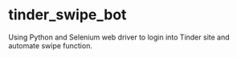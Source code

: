 # tinder_swipe_bot
Using Python and Selenium web driver to login into Tinder site and automate swipe function.
